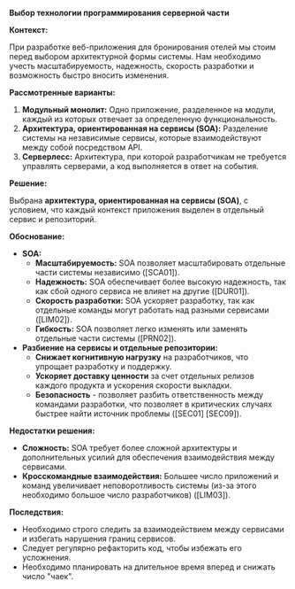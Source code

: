 ****Выбор технологии программирования серверной части****

**Контекст:** 

При разработке веб-приложения для бронирования отелей мы стоим перед выбором архитектурной формы системы. Нам необходимо учесть масштабируемость, надежность, скорость разработки и возможность быстро вносить изменения.

**Рассмотренные варианты:**

1. **Модульный монолит:** Одно приложение, разделенное на модули, каждый из которых отвечает за определенную функциональность.
2. **Архитектура, ориентированная на сервисы (SOA):** Разделение системы на независимые сервисы, которые взаимодействуют между собой посредством API.
3. **Серверлесс:** Архитектура, при которой разработчикам не требуется управлять серверами, а код выполняется в ответ на события.

**Решение:**

Выбрана **архитектура, ориентированная на сервисы (SOA)**, с условием, что каждый контекст приложения выделен в отдельный сервис и репозиторий.

**Обоснование:**
- **SOA:**
  - **Масштабируемость:** SOA позволяет масштабировать отдельные части системы независимо ([SCA01]).
  - **Надежность:** SOA обеспечивает более высокую надежность, так как сбой одного сервиса не влияет на другие ([DUR01]).
  - **Скорость разработки:** SOA ускоряет разработку, так как отдельные команды могут работать над разными сервисами ([LIM02]).
  - **Гибкость:** SOA позволяет легко изменять или заменять отдельные части системы ([PRN02]).
- **Разбиение на сервисы и отдельные репозитории:**
  - **Снижает когнитивную нагрузку** на разработчиков, что упрощает разработку и поддержку.
  - **Ускоряет доставку ценности** за счет отдельных релизов каждого продукта и ускорения скорости выкладки.
  - **Безопасность** - позволяет разбить ответственность между командами разработки, что позволяет в критических случаях быстрее найти источник проблемы ([SEC01] [SEC09]).

**Недостатки решения:**

- **Сложность:** SOA требует более сложной архитектуры и дополнительных усилий для обеспечения взаимодействия между сервисами.
- **Кросскомандные взаимодействия:** Большее число приложений и команд увеличивает неповоротливость системы (из-за этого необходимо большое число разработчиков) ([LIM03]).

**Последствия:**

- Необходимо строго следить за взаимодействием между сервисами и избегать нарушения границ сервисов.
- Следует регулярно рефакторить код, чтобы избежать его усложнения.
- Необходимо планировать на длительное время вперед и снижать число "чаек".